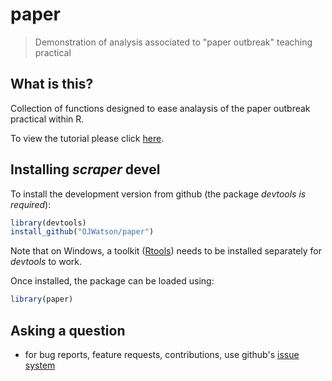 # paper

> Demonstration of analysis associated to "paper outbreak" teaching practical

## What is this?

Collection of functions designed to ease analaysis of the paper outbreak practical within R.

To view the tutorial please click [here](https://cdn.rawgit.com/OJWatson/paper/d7620eef7fc0dbbdf279ccaa7ed62625a0cafbd7/tutorials/paper-package-tutorial.html).

## Installing *scraper* devel

To install the development version from github (the package *devtools is required*):

  ```r
library(devtools)
install_github("OJWatson/paper")
```
Note that on Windows, a toolkit ([Rtools](https://cran.r-project.org/bin/windows/Rtools/)) needs to be installed separately for *devtools* to work.

Once installed, the package can be loaded using:

  ```r
library(paper)
```

## Asking a question

- for bug reports, feature requests, contributions, use github's [issue system](https://github.com/OJWatson/paper/issues)

